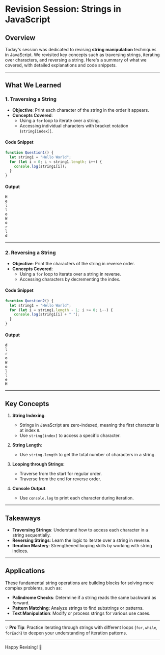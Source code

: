 # **Revision Session: Strings in JavaScript**

## **Overview**
Today's session was dedicated to revising **string manipulation** techniques in JavaScript. We revisited key concepts such as traversing strings, iterating over characters, and reversing a string. Here's a summary of what we covered, with detailed explanations and code snippets.

---

## **What We Learned**

### **1. Traversing a String**
- **Objective**: Print each character of the string in the order it appears.
- **Concepts Covered**:
  - Using a `for` loop to iterate over a string.
  - Accessing individual characters with bracket notation (`string[index]`).

#### **Code Snippet**
```javascript
function Question1() {
  let string1 = "Hello World";
  for (let i = 0; i < string1.length; i++) {
    console.log(string1[i]);
  }
}
```

#### **Output**
```
H  
e  
l  
l  
o  
W  
o  
r  
l  
d  
```

---

### **2. Reversing a String**
- **Objective**: Print the characters of the string in reverse order.
- **Concepts Covered**:
  - Using a `for` loop to iterate over a string in reverse.
  - Accessing characters by decrementing the index.

#### **Code Snippet**
```javascript
function Question2() {
  let string1 = "Hello World";
  for (let i = string1.length - 1; i >= 0; i--) {
    console.log(string1[i] + " ");
  }
}
```

#### **Output**
```
d  
l  
r  
o  
W  
o  
l  
l  
e  
H  
```

---

## **Key Concepts**

1. **String Indexing**:  
   - Strings in JavaScript are zero-indexed, meaning the first character is at index `0`.
   - Use `string[index]` to access a specific character.

2. **String Length**:  
   - Use `string.length` to get the total number of characters in a string.

3. **Looping through Strings**:
   - Traverse from the start for regular order.
   - Traverse from the end for reverse order.

4. **Console Output**:
   - Use `console.log` to print each character during iteration.

---

## **Takeaways**
- **Traversing Strings**: Understand how to access each character in a string sequentially.
- **Reversing Strings**: Learn the logic to iterate over a string in reverse.
- **Iteration Mastery**: Strengthened looping skills by working with string indices.

---

## **Applications**
These fundamental string operations are building blocks for solving more complex problems, such as:
- **Palindrome Checks**: Determine if a string reads the same backward as forward.
- **Pattern Matching**: Analyze strings to find substrings or patterns.
- **Text Manipulation**: Modify or process strings for various use cases.

---

💡 **Pro Tip**: Practice iterating through strings with different loops (`for`, `while`, `forEach`) to deepen your understanding of iteration patterns.

---

Happy Revising! 🚀